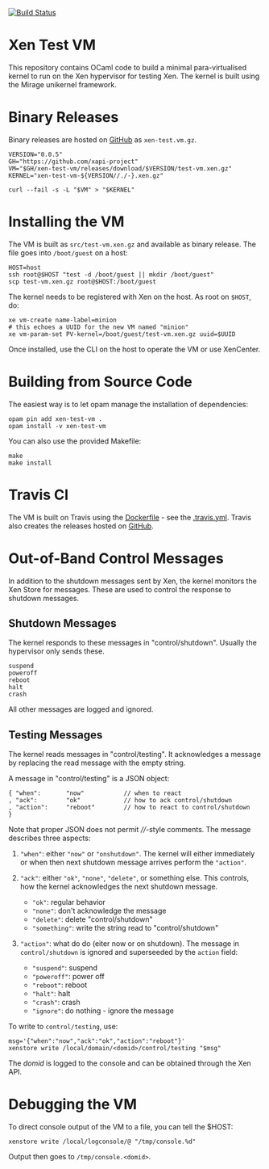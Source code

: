 <!-- vim: set ts=4 sw=4 et: -->

[![Build Status](https://travis-ci.org/xapi-project/xen-test-vm.svg?branch=master)](https://travis-ci.org/xapi-project/xen-test-vm)

# Xen Test VM

This repository contains OCaml code to build a minimal para-virtualised
kernel to run on the Xen hypervisor for testing Xen. The kernel is built
using the Mirage unikernel framework.

# Binary Releases

Binary releases are hosted on
[GitHub](https://github.com/xapi-project/xen-test-vm/releases) as
`xen-test.vm.gz`. 

    VERSION="0.0.5"
    GH="https://github.com/xapi-project"
    VM="$GH/xen-test-vm/releases/download/$VERSION/test-vm.xen.gz"
    KERNEL="xen-test-vm-${VERSION//./-}.xen.gz"

    curl --fail -s -L "$VM" > "$KERNEL"

# Installing the VM

The VM is built as `src/test-vm.xen.gz` and available as binary
release. The file goes into `/boot/guest` on a host:

    HOST=host
    ssh root@$HOST "test -d /boot/guest || mkdir /boot/guest"
    scp test-vm.xen.gz root@$HOST:/boot/guest

The kernel needs to be registered with Xen on the host.  As root on
`$HOST`, do:

    xe vm-create name-label=minion
    # this echoes a UUID for the new VM named "minion"
    xe vm-param-set PV-kernel=/boot/guest/test-vm.xen.gz uuid=$UUID
    
Once installed, use the CLI on the host to operate the VM or use
XenCenter.

# Building from Source Code

The easiest way is to let opam manage the installation of dependencies:

    opam pin add xen-test-vm .
    opam install -v xen-test-vm

You can also use the provided Makefile:

    make
    make install 

# Travis CI

The VM is built on Travis using the [Dockerfile](./Dockerfile) - see the
[.travis.yml](.travis.yml). Travis also creates the releases hosted on
[GitHub](https://github.com/xapi-project/xen-test-vm/releases).

# Out-of-Band Control Messages

In addition to the shutdown messages sent by Xen, the kernel monitors
the Xen Store for messages. These are used to control the response to
shutdown messages.

## Shutdown Messages

The kernel responds to these messages in "control/shutdown". Usually
the hypervisor only sends these.

    suspend  
    poweroff 
    reboot   
    halt     
    crash    

All other messages are logged and ignored. 

## Testing Messages

The kernel reads messages in "control/testing". It acknowledges a
message by replacing the read message with the empty string.

A message in "control/testing" is a JSON object: 

    { "when":       "now"           // when to react
    , "ack":        "ok"            // how to ack control/shutdown
    , "action":     "reboot"        // how to react to control/shutdown
    }

Note that proper JSON does not permit _//_-style comments.  The message
describes three aspects:

1. `"when"`: either `"now"` or `"onshutdown"`. The kernel will either
   immediately or when then next shutdown message arrives perform the
   `"action"`.

2. `"ack"`: either `"ok"`, `"none"`, `"delete"`, or something else. This
  controls, how the kernel acknowledges the next shutdown message.
    * `"ok"`: regular behavior
    * `"none"`: don't acknowledge the message
    * `"delete"`: delete "control/shutdown"
    * `"something"`: write the string read to "control/shutdown"

3. `"action"`: what do do (eiter now or on shutdown). The message in
   `control/shutdown` is ignored and superseeded by the `action` field: 
    * `"suspend"`: suspend
    * `"poweroff"`: power off
    * `"reboot"`: reboot
    * `"halt"`: halt
    * `"crash"`: crash
    * `"ignore"`: do nothing - ignore the message

To write to `control/testing`, use:

    msg='{"when":"now","ack":"ok","action":"reboot"}'
    xenstore write /local/domain/<domid>/control/testing "$msg"

The _domid_ is logged to the console and can be obtained through the Xen
API.

# Debugging the VM

To direct console output of the VM to a file, you can tell the $HOST:

    xenstore write /local/logconsole/@ "/tmp/console.%d"

Output then goes to `/tmp/console.<domid>`.

